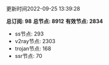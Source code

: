 更新时间2022-09-25 13:39:28

**总订阅: 98**
**总节点: 8912**
**有效节点: 2834**
- ss节点: 293
- v2ray节点: 2303
- trojan节点: 168
- ssr节点: 70
